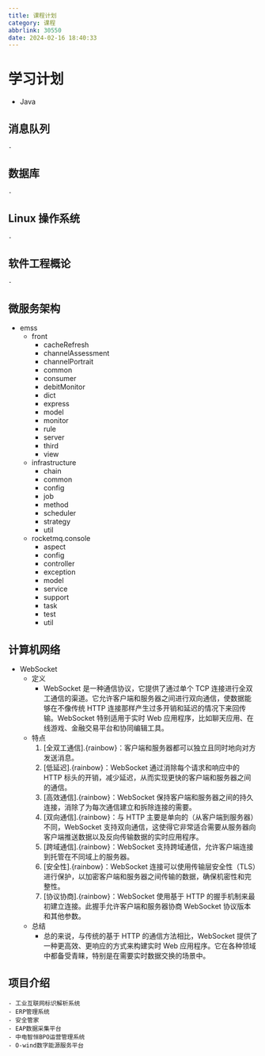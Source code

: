 ```yaml
---
title: 课程计划
category: 课程
abbrlink: 30550
date: 2024-02-16 18:40:33
---
```


# 学习计划

- Java 

## 消息队列
    - 
## 数据库
    - 
## Linux 操作系统
    - 
## 软件工程概论
    - 
## 微服务架构
- emss
    - front
        - cacheRefresh
        - channelAssessment
        - channelPortrait
        - common
        - consumer
        - debitMonitor
        - dict
        - express
        - model
        - monitor
        - rule
        - server
        - third
        - view
    - infrastructure
        - chain
        - common
        - config
        - job
        - method
        - scheduler
        - strategy
        - util
    - rocketmq.console
        - aspect
        - config
        - controller
        - exception
        - model
        - service
        - support
        - task
        - test
        - util
## 计算机网络

- WebSocket
    - 定义
        - WebSocket 是一种通信协议，它提供了通过单个 TCP 连接进行全双工通信的渠道。它允许客户端和服务器之间进行双向通信，使数据能够在不像传统 HTTP 连接那样产生过多开销和延迟的情况下来回传输。WebSocket 特别适用于实时 Web 应用程序，比如聊天应用、在线游戏、金融交易平台和协同编辑工具。
    - 特点
        1. [全双工通信].{rainbow}：客户端和服务器都可以独立且同时地向对方发送消息。
        2. [低延迟].{rainbow}：WebSocket 通过消除每个请求和响应中的 HTTP 标头的开销，减少延迟，从而实现更快的客户端和服务器之间的通信。
        3. [高效通信].{rainbow}：WebSocket 保持客户端和服务器之间的持久连接，消除了为每次通信建立和拆除连接的需要。
        4. [双向通信].{rainbow}：与 HTTP 主要是单向的（从客户端到服务器）不同，WebSocket 支持双向通信，这使得它非常适合需要从服务器向客户端推送数据以及反向传输数据的实时应用程序。
        5. [跨域通信].{rainbow}：WebSocket 支持跨域通信，允许客户端连接到托管在不同域上的服务器。
        6. [安全性].{rainbow}：WebSocket 连接可以使用传输层安全性（TLS）进行保护，以加密客户端和服务器之间传输的数据，确保机密性和完整性。
        7. [协议协商].{rainbow}：WebSocket 使用基于 HTTP 的握手机制来最初建立连接。此握手允许客户端和服务器协商 WebSocket 协议版本和其他参数。
    - 总结
        - 总的来说，与传统的基于 HTTP 的通信方法相比，WebSocket 提供了一种更高效、更响应的方式来构建实时 Web 应用程序。它在各种领域中都备受青睐，特别是在需要实时数据交换的场景中。

## 项目介绍
    - 工业互联网标识解析系统
    - ERP管理系统
    - 安全管家
    - EAP数据采集平台
    - 中电智恒BPO运营管理系统
    - O-wind数字能源服务平台